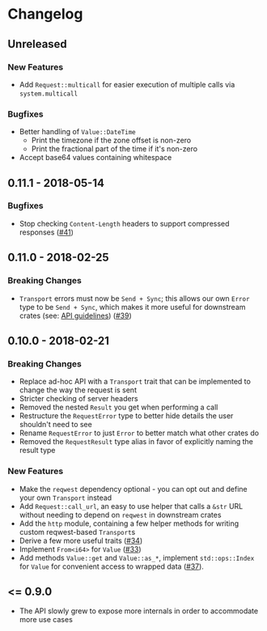 # Changelog

## Unreleased

### New Features

* Add `Request::multicall` for easier execution of multiple calls via `system.multicall`

### Bugfixes

* Better handling of `Value::DateTime`
  * Print the timezone if the zone offset is non-zero
  * Print the fractional part of the time if it's non-zero
* Accept base64 values containing whitespace

## 0.11.1 - 2018-05-14

### Bugfixes

* Stop checking `Content-Length` headers to support compressed responses ([#41](https://github.com/jonas-schievink/xml-rpc-rs/pull/41))

## 0.11.0 - 2018-02-25

### Breaking Changes

* `Transport` errors must now be `Send + Sync`; this allows our own `Error` type to be `Send + Sync`, which makes it more useful for downstream crates (see: [API guidelines][c-good-err]) ([#39](https://github.com/jonas-schievink/xml-rpc-rs/pull/39))

## 0.10.0 - 2018-02-21

### Breaking Changes

* Replace ad-hoc API with a `Transport` trait that can be implemented to change the way the request is sent
* Stricter checking of server headers
* Removed the nested `Result` you get when performing a call
* Restructure the `RequestError` type to better hide details the user shouldn't need to see
* Rename `RequestError` to just `Error` to better match what other crates do
* Removed the `RequestResult` type alias in favor of explicitly naming the result type

### New Features

* Make the `reqwest` dependency optional - you can opt out and define your own `Transport` instead
* Add `Request::call_url`, an easy to use helper that calls a `&str` URL without needing to depend on `reqwest` in downstream crates
* Add the `http` module, containing a few helper methods for writing custom reqwest-based `Transport`s
* Derive a few more useful traits ([#34](https://github.com/jonas-schievink/xml-rpc-rs/pull/34))
* Implement `From<i64>` for `Value` ([#33](https://github.com/jonas-schievink/xml-rpc-rs/pull/33))
* Add methods `Value::get` and `Value::as_*`, implement `std::ops::Index` for `Value` for convenient access to wrapped
  data ([#37](https://github.com/jonas-schievink/xml-rpc-rs/pull/37)).

## <= 0.9.0

* The API slowly grew to expose more internals in order to accommodate more use cases

[c-good-err]: https://rust-lang-nursery.github.io/api-guidelines/interoperability.html#c-good-err
